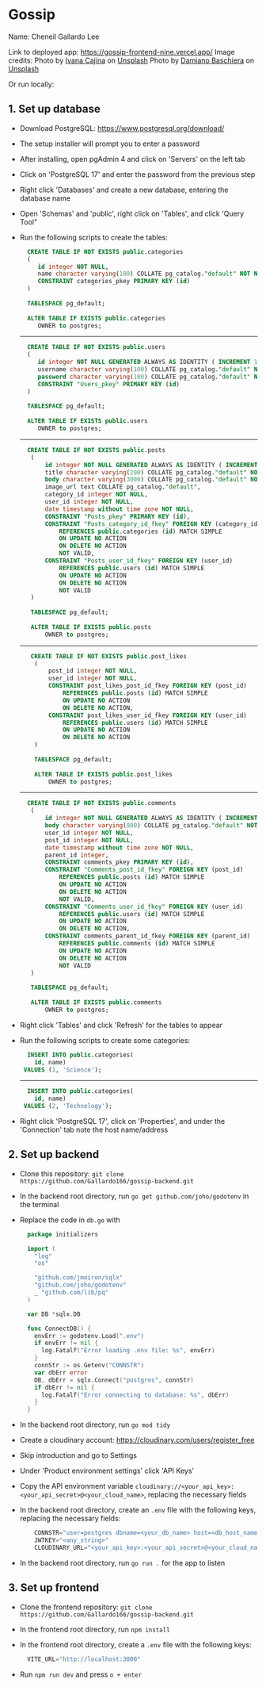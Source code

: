 # Gossip

Name: Cheneil Gallardo Lee

Link to deployed app: <https://gossip-frontend-nine.vercel.app/>
Image credits:
Photo by <a href="https://unsplash.com/@von_co?utm_content=creditCopyText&utm_medium=referral&utm_source=unsplash">Ivana Cajina</a> on <a href="https://unsplash.com/photos/milky-way-asuyh-_ZX54?utm_content=creditCopyText&utm_medium=referral&utm_source=unsplash">Unsplash</a>
Photo by <a href="https://unsplash.com/@damiano_baschiera?utm_content=creditCopyText&utm_medium=referral&utm_source=unsplash">Damiano Baschiera</a> on <a href="https://unsplash.com/photos/bed-of-orange-flowers-d4feocYfzAM?utm_content=creditCopyText&utm_medium=referral&utm_source=unsplash">Unsplash</a>

Or run locally:

## 1. Set up database

- Download PostgreSQL: <https://www.postgresql.org/download/>
- The setup installer will prompt you to enter a password
- After installing, open pgAdmin 4 and click on 'Servers' on the left tab
- Click on 'PostgreSQL 17' and enter the password from the previous step
- Right click 'Databases' and create a new database, entering the database name
- Open 'Schemas' and 'public', right click on 'Tables', and click 'Query Tool"
- Run the following scripts to create the tables:
  
     ```sql
       CREATE TABLE IF NOT EXISTS public.categories
       (
          id integer NOT NULL,
          name character varying(100) COLLATE pg_catalog."default" NOT NULL,
          CONSTRAINT categories_pkey PRIMARY KEY (id)
       )
      
       TABLESPACE pg_default;
      
       ALTER TABLE IF EXISTS public.categories
          OWNER to postgres;
     ```

    --------------------------------------------------------

     ```sql
       CREATE TABLE IF NOT EXISTS public.users
       (
          id integer NOT NULL GENERATED ALWAYS AS IDENTITY ( INCREMENT 1 START 1 MINVALUE 1 MAXVALUE 2147483647 CACHE 1 ),
          username character varying(100) COLLATE pg_catalog."default" NOT NULL,
          password character varying(100) COLLATE pg_catalog."default" NOT NULL,
          CONSTRAINT "Users_pkey" PRIMARY KEY (id)
       )
      
       TABLESPACE pg_default;
      
       ALTER TABLE IF EXISTS public.users
          OWNER to postgres;
     ```

    --------------------------------------------------------

     ```sql
       CREATE TABLE IF NOT EXISTS public.posts
        (
            id integer NOT NULL GENERATED ALWAYS AS IDENTITY ( INCREMENT 1 START 1 MINVALUE 1 MAXVALUE 2147483647 CACHE 1 ),
            title character varying(200) COLLATE pg_catalog."default" NOT NULL,
            body character varying(3000) COLLATE pg_catalog."default" NOT NULL,
            image_url text COLLATE pg_catalog."default",
            category_id integer NOT NULL,
            user_id integer NOT NULL,
            date timestamp without time zone NOT NULL,
            CONSTRAINT "Posts_pkey" PRIMARY KEY (id),
            CONSTRAINT "Posts_category_id_fkey" FOREIGN KEY (category_id)
                REFERENCES public.categories (id) MATCH SIMPLE
                ON UPDATE NO ACTION
                ON DELETE NO ACTION
                NOT VALID,
            CONSTRAINT "Posts_user_id_fkey" FOREIGN KEY (user_id)
                REFERENCES public.users (id) MATCH SIMPLE
                ON UPDATE NO ACTION
                ON DELETE NO ACTION
                NOT VALID
        )
        
        TABLESPACE pg_default;
        
        ALTER TABLE IF EXISTS public.posts
            OWNER to postgres;
    ```

    --------------------------------------------------------

    ```sql
       CREATE TABLE IF NOT EXISTS public.post_likes
        (
            post_id integer NOT NULL,
            user_id integer NOT NULL,
            CONSTRAINT post_likes_post_id_fkey FOREIGN KEY (post_id)
                REFERENCES public.posts (id) MATCH SIMPLE
                ON UPDATE NO ACTION
                ON DELETE NO ACTION,
            CONSTRAINT post_likes_user_id_fkey FOREIGN KEY (user_id)
                REFERENCES public.users (id) MATCH SIMPLE
                ON UPDATE NO ACTION
                ON DELETE NO ACTION
        )
        
        TABLESPACE pg_default;
        
        ALTER TABLE IF EXISTS public.post_likes
            OWNER to postgres;
    ```

    --------------------------------------------------------

     ```sql
       CREATE TABLE IF NOT EXISTS public.comments
        (
            id integer NOT NULL GENERATED ALWAYS AS IDENTITY ( INCREMENT 1 START 1 MINVALUE 1 MAXVALUE 2147483647 CACHE 1 ),
            body character varying(800) COLLATE pg_catalog."default" NOT NULL,
            user_id integer NOT NULL,
            post_id integer NOT NULL,
            date timestamp without time zone NOT NULL,
            parent_id integer,
            CONSTRAINT comments_pkey PRIMARY KEY (id),
            CONSTRAINT "Comments_post_id_fkey" FOREIGN KEY (post_id)
                REFERENCES public.posts (id) MATCH SIMPLE
                ON UPDATE NO ACTION
                ON DELETE NO ACTION
                NOT VALID,
            CONSTRAINT "Comments_user_id_fkey" FOREIGN KEY (user_id)
                REFERENCES public.users (id) MATCH SIMPLE
                ON UPDATE NO ACTION
                ON DELETE NO ACTION,
            CONSTRAINT comments_parent_id_fkey FOREIGN KEY (parent_id)
                REFERENCES public.comments (id) MATCH SIMPLE
                ON UPDATE NO ACTION
                ON DELETE NO ACTION
                NOT VALID
        )
        
        TABLESPACE pg_default;
        
        ALTER TABLE IF EXISTS public.comments
            OWNER to postgres;
     ```

- Right click 'Tables' and click 'Refresh' for the tables to appear
- Run the following scripts to create some categories:
  
     ```sql
       INSERT INTO public.categories(
         id, name)
      VALUES (1, 'Science');
     ```

     --------------------------------------------------------

     ```sql
       INSERT INTO public.categories(
         id, name)
      VALUES (2, 'Technology');
     ```

- Right click 'PostgreSQL 17', click on 'Properties', and under the 'Connection' tab note the host name/address

## 2. Set up backend

- Clone this repository: `git clone https://github.com/Gallardo166/gossip-backend.git`
- In the backend root directory, run `go get github.com/joho/godotenv` in the terminal
- Replace the code in `db.go` with

    ```go
      package initializers

      import (
        "log"
        "os"

        "github.com/jmoiron/sqlx"
        "github.com/joho/godotenv"
        _ "github.com/lib/pq"
      )

      var DB *sqlx.DB

      func ConnectDB() {
        envErr := godotenv.Load(".env")
        if envErr != nil {
          log.Fatalf("Error loading .env file: %s", envErr)
        }
        connStr := os.Getenv("CONNSTR")
        var dbErr error
        DB, dbErr = sqlx.Connect("postgres", connStr)
        if dbErr != nil {
          log.Fatalf("Error connecting to database: %s", dbErr)
        }
      }
    ```

- In the backend root directory, run `go mod tidy`
- Create a cloudinary account: <https://cloudinary.com/users/register_free>

- Skip introduction and go to Settings
- Under 'Product environment settings' click 'API Keys'
- Copy the API environment variable `cloudinary://<your_api_key>:<your_api_secret>@<your_cloud_name>`, replacing the necessary fields
- In the backend root directory, create an `.env` file with the following keys, replacing the necessary fields:

    ```js
        CONNSTR="user=postgres dbname=<your_db_name> host=<db_host_name> password=<your_pgadmin_password> sslmode=disable"
        JWTKEY="<any_string>"
        CLOUDINARY_URL="<your_api_key>:<your_api_secret>@<your_cloud_name>"
    ```

- In the backend root directory, run `go run .` for the app to listen

## 3. Set up frontend

- Clone the frontend repository: `git clone https://github.com/Gallardo166/gossip-backend.git`
- In the frontend root directory, run `npm install`
- In the frontend root directory, create a `.env` file with the following keys:

    ```js
      VITE_URL="http://localhost:3000"
    ```

- Run `npm run dev` and press `o + enter`
